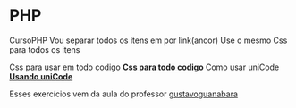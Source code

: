 # PHP
CursoPHP
Vou separar todos os itens em por link(ancor)
Use o mesmo Css para todos os itens

Css para usar em todo codigo <strong><a href="https://github.com/AlexseySilva/PHP/blob/main/style.css">Css para todo codigo</strong></a>
Como usar uniCode <a href="https://github.com/AlexseySilva/PHP/blob/main/index.php"><strong>Usando uniCode</strong></a>













Esses exercícios vem da aula do professor <a href="https://github.com/gustavoguanabara">gustavoguanabara</a>
